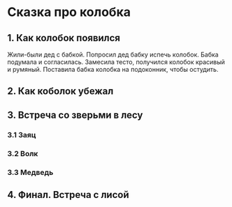 # Сказка про колобка

## 1. Как колобок появился
Жили-были дед с бабкой. 
Попросил дед бабку испечь колобок.
Бабка подумала и согласилась. Замесила тесто, получился колобок красивый и румяный.
Поставила бабка колобка на подоконник, чтобы остудить.

## 2. Как коболок убежал

## 3. Встреча со зверьми в лесу

### 3.1 Заяц

### 3.2 Волк

### 3.3 Медведь
 
## 4. Финал. Встреча с лисой
